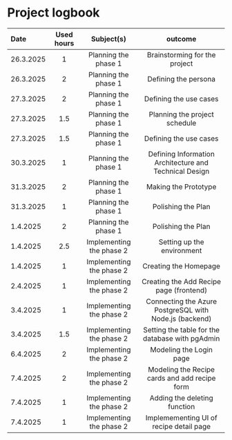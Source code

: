 # Project logbook

| Date  | Used hours | Subject(s) |  outcome |
| :---  |     :---:      |     :---:      |     :---:      |
| 26.3.2025 | 1 | Planning the phase 1  | Brainstorming for the project  |
| 26.3.2025 | 2 | Planning the phase 1  | Defining the persona  |
| 27.3.2025 | 2 | Planning the phase 1  | Defining the use cases  |
| 27.3.2025 | 1.5 | Planning the phase 1  | Planning the project schedule  |
| 27.3.2025 | 1.5 | Planning the phase 1  | Defining the use cases |
| 30.3.2025 | 1 | Planning the phase 1  | Defining Information Architecture and Technical Design |
| 31.3.2025 | 2 | Planning the phase 1  | Making the Prototype |
| 31.3.2025 | 1 | Planning the phase 1  | Polishing the Plan |
| 1.4.2025 | 2 | Planning the phase 1  | Polishing the Plan | 14h
| 1.4.2025 | 2.5 | Implementing the phase 2  | Setting up the environment |
| 1.4.2025 | 1 | Implementing the phase 2  | Creating the Homepage |
| 2.4.2025 | 1 | Implementing the phase 2  | Creating the Add Recipe page (frontend) |
| 3.4.2025 | 1 | Implementing the phase 2  | Connecting the Azure PostgreSQL with Node.js (backend) |
| 3.4.2025 | 1.5 | Implementing the phase 2  | Setting the table for the database with pgAdmin |
| 6.4.2025 | 2 | Implementing the phase 2  | Modeling the Login page |
| 7.4.2025 | 2 | Implementing the phase 2  | Modeling the Recipe cards and add recipe form |  
| 7.4.2025 | 1 | Implementing the phase 2  | Adding the deleting function |  12h
| 7.4.2025 | 1 | Implementing the phase 2  | Implemementing UI of recipe detail page |  12h


